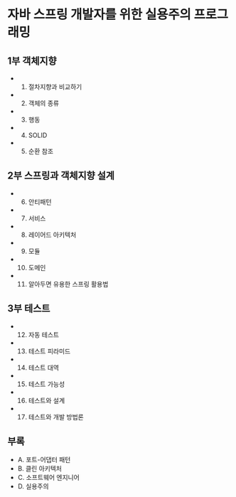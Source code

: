 # 자바 스프링 개발자를 위한 실용주의 프로그래밍

## 1부 객체지향
- 01. 절차지향과 비교하기
- 02. 객체의 종류
- 03. 행동
- 04. SOLID
- 05. 순환 참조

## 2부 스프링과 객체지향 설계
- 06. 안티패턴
- 07. 서비스
- 08. 레이어드 아키텍처
- 09. 모듈
- 10. 도메인
- 11. 알아두면 유용한 스프링 활용법

## 3부 테스트
- 12. 자동 테스트
- 13. 테스트 피라미드
- 14. 테스트 대역
- 15. 테스트 가능성
- 16. 테스트와 설계
- 17. 테스트와 개발 방법론

## 부록
- A. 포트-어댑터 패턴
- B. 클린 아키텍처
- C. 소프트웨어 엔지니어
- D. 실용주의